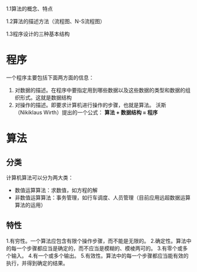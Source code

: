 1.1算法的概念、特点

1.2算法的描述方法（流程图、N-S流程图）

1.3程序设计的三种基本结构

# 程序
一个程序主要包括下面两方面的信息：
1. 对数据的描述。在程序中要指定用到哪些数据以及这些数据的类型和数据的组织形式。这就是数据结构
2. 对操作的描述。即要求计算机进行操作的步骤，也就是算法。
沃斯（Nikiklaus Wirth）提出的一个公式：
**算法 + 数据结构 = 程序**
# 算法
## 分类
计算机算法可以分为两大类：
- 数值运算算法：求数值，如方程的解
- 非数值运算算法：事务管理，如行车调度、人员管理（目前应用远超数据运算算法的运用）
## 特性
1.有穷性。一个算法应包含有限个操作步骤，而不能是无限的。
2.确定性。算法中的每一个步骤都应当是确定的，而不应当是模糊的、模棱两可的。
3.有零个或多个输入。
4.有一个或多个输出。
5.有效性。算法中的每一个步骤都应当能有效的执行，并得到确定的结果。